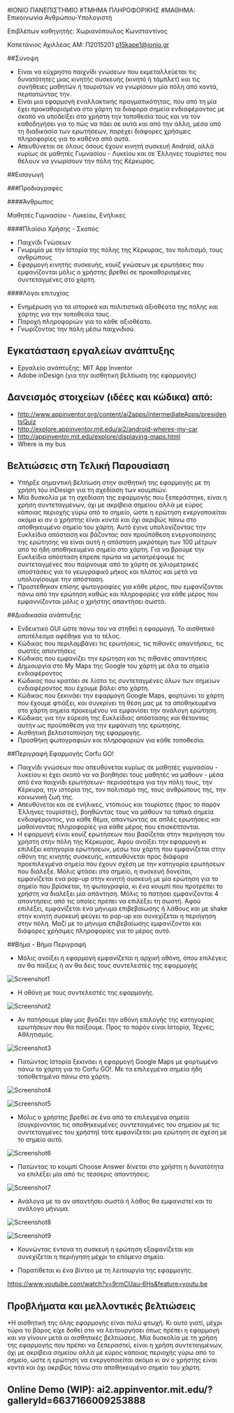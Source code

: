 ﻿#ΙΟΝΙΟ ΠΑΝΕΠΙΣΤΗΜΙΟ 
#ΤΜΗΜΑ ΠΛΗΡΟΦΟΡΙΚΗΣ 
#ΜΑΘΗΜΑ: Επικοινωνία Ανθρώπου-Υπολογιστή 
 
Επιβλέπων καθηγητής: Χωριανόπουλος Κωνσταντίνος 

Καπετάνιος Αχιλλέας  ΑΜ: Π2015201     p15kape1@ionio.gr


##Σύνοψη

* Είναι να εύχρηστο παιχνίδι γνώσεων που εκμεταλλεύεται τις δυνατότητες μιας κινητής συσκευής (κινητό ή τάμπλετ) και τις συνήθειες μαθητών ή τουριστών να γνωρίσουν μία πόλη από κοντά, περπατώντας την.
* Είναι μια εφαρμογή εναλλακτικής πραγματικότητας, που από τη μία έχει προκαθορισμένα στο χάρτη τα διάφορα σημεία ενδιαφέροντος με σκοπό να υποδείξει στο χρήστη την τοποθεσία τους και να τον καθοδηγήσει 
για το πώς να πάει σε αυτά και από την άλλη, μέσα από τη διαδικασία των ερωτήσεων, παρέχει διάφορες χρήσιμες πληροφορίες για το καθένα από αυτά.
* Απευθύνεται σε όλους όσους έχουν κινητή συσκευή Android, αλλά κυρίως σε μαθητές Γυμνασίου - Λυκείου και σε Έλληνες τουρίστες που θέλουν να γνωρίσουν την πόλη της Κέρκυρας.

##Εισαγωγή

###Προδιαγραφές

####Άνθρωπος

Μαθητές Γυμνασίου - Λυκείου, Ενήλικες

####Πλαίσιο Χρήσης - Σκοπός
* Παιχνίδι Γνώσεων
* Γνωριμία με την Ιστορία της πόλης της Κέρκυρας, τον πολιτισμό, τους ανθρώπους
* Εφαρμογή κινητής συσκευής, κουίζ γνώσεων με ερωτήσεις που εμφανίζονται μόλις ο χρήστης βρεθεί σε προκαθορισμένες συντεταγμένες στο χάρτη.

####Λόγοι επιτυχίας

* Ενημέρωση για τα ιστορικά και πολιτιστικά αξιοθέατα της πόλης και χάρτης για την τοποθεσία τους.
* Παροχή πληροφοριών για το κάθε αξιοθέατο.
* Γνωρίζοντας την πόλη μέσω παιχνιδιού.

## Εγκατάσταση εργαλείων ανάπτυξης

* Εργαλείο ανάπτυξης: MIT App Inventor
* Adobe inDesign (για την αισθητική βελτίωση της εφαρμογής)


## Δανεισμός στοιχείων (ιδέες και κώδικα) από:
* http://www.appinventor.org/content/ai2apps/intermediateApps/presidentsQuiz
* http://explore.appinventor.mit.edu/ai2/android-wheres-my-car
* http://appinventor.mit.edu/explore/displaying-maps.html
* Where is my bus

## Βελτιώσεις στη Τελική Παρουσίαση

* Υπήρξε σημαντική βελτίωση στην αισθητική της εφαρμογής με τη χρήση του inDesign για τη σχεδίαση των κουμπιών. 
* Μία δυσκολία με τη σχεδίαση της εφαρμογής που ξεπεράστηκε, είναι η χρήση συντεταγμένων, όχι με ακρίβεια σημείου αλλά με εύρος κάποιας περιοχής γύρω από το σημείο, ώστε η ερώτηση ενεργοποιείται ακόμα κι αν ο χρήστης είναι κοντά και όχι ακριβώς πάνω στο αποθηκευμένο σημείο του χάρτη.
Αυτό έγινε υπολογίζοντας την Ευκλείδια απόσταση και βάζοντας σαν προϋπόθεση ενεργοποίησης της ερώτησης να είναι αυτή η απόσταση μικρότερη των 100 μέτρων από το ήδη αποθηκευμένο σημείο στο χάρτη.
Για να βρούμε την Ευκλείδια απόσταση έπρεπε πρώτα να μετατρέψουμε τις συντεταγμένες που παίρνουμε από το χάρτη σε χιλιομετρικές αποστάσεις για το γεωγραφικό μήκος και πλάτος και μετά να υπολογίσουμε την απόσταση.
* Προστέθηκαν επίσης φωτογραφίες για κάθε μέρος, που εμφανίζονται πάνω από την ερώτηση καθώς και πληροφορίες για κάθε μέρος που εμφαννίζονται μόλις ο χρήστης απαντήσει σωστά.

##Διαδικασία ανάπτυξης

* Ενδεικτικό GUI ώστε πάνω του να στηθεί η εφαρμογή. Το αισθητικό αποτέλεσμα αφέθηκε για το τέλος.
* Κώδικας που περιλαμβάνει τις ερωτήσεις, τις πιθανές απαντήσεις, τις σωστές απαντήσεις
* Κώδικας που εμφανίζει την ερώτηση και τις πιθανές απαντήσεις
* Δημιουργία στο My Maps της Google του χάρτη με όλα τα σημεία ενδιαφέροντος
* Κώδικας που κρατάει σε λίστα τις συντεταγμένες όλων των σημείων ενδιαφέροντος που έχουμε βάλει στο χάρτη.
* Κώδικας που ξεκινάει την εφαρμογή Google Maps, φορτώνει το χάρτη που έχουμε φτιάξει, και συγκρίνει τη θέση μας με τα αποθηκευμένα στο χάρτη σημεία προκειμένου να εμφανίσει την ανάλογη ερώτηση.
* Κώδικας για την εύρεση της Ευκλείδιας απόστασης και θέτοντας αυτήν ως προϋπόθεση για την εμφάνιση της ερώτησης.
* Αισθητική βελτιστοποίηση της εφαρμογής.
* Προσθήκη φωτογραφιών και πληροφοριών για κάθε τοποθεσία.


##Περιγραφή Εφαρμογής Corfu GO!

* Παιχνίδι γνώσεων που απευθύνεται κυρίως σε μαθητές γυμνασίου - λυκείου κι έχει σκοπό να να βοηθήσει τους μαθητές να μαθουν - μέσα από ένα παιχνίδι ερωτήσεων- περισσότερα για 
την πόλη τους, την Κέρκυρα, την ιστορία της, τον πολιτισμό της, τους ανθρώπους της, την κοινωνική ζωή της.
* Απευθύνεται και σε ενήλικες, ντόπιους και τουρίστες (προς το παρόν Έλληνες τουρίστες), βοηθώντας τους να μάθουν τα τοπικά σημεία ενδιαφέροντος, για κάθε θέμα, απαντώντας σε απλές 
ερωτήσεις και μαθαίνοντας πληροφορίες για κάθε μέρος που επισκέπτονται.
* Η εφαρμογή είναι κουίζ ερωτήσεων που βασίζεται στην περιήγηση του χρήστη στην πόλη της Κέρκυρας. Αφου ανοίξει την εφαρμογή κι επιλέξει κατηγορία ερωτήσεων, μέσω του χάρτη που εμφανίζεται 
στην οθόνη της κινητής συσκευής, κατευθύνεται προς διάφορα προεπιλεγμένα σημεία που έχουν σχέση με την κατηγορία ερωτήσεων που διάλεξε. Μόλις φτάσει στο σημείο, η συσκευή δονείται, εμφανίζεται ενα pop-up στην 
κινητή συσκευή με μία ερώτηση για το σημείο που βρίσκεται, τη φωτογραφία, κι ένα κουμπί που προτρέπει το χρήστη να διαλέξει μία απάντηση. Μόλις το πατήσει εμφανίζονται 4 απαντήσεις από τις οποίες πρέπει να επιλέξει τη σωστή. Αφού επιλέξει, εμφανίζεται ένα μήνυμα επιβεβαίωσης ή λάθους και με shake
στην κινητή συσκευή φεύγει το pop-up και συνεχίζεται η περιήγηση στην πόλη. Μαζί με το μήνυμα επιβεβαίωσης εμφανίζονται και διάφορες χρήσιμες πληροφορίες για το μέρος αυτό.

##Βήμα - Βήμα Περιγραφή

* Μόλις ανοίξει η εφαρμογή εμφανίζεται η αρχική οθόνη, όπου επιλέγεις αν θα παίξεις ή αν θα δεις τους συντελεστές της εφαρμογής

![Screenshot1](Screenshot1.png)

* Η οθόνη με τους συντελεστές της εφαρμογής.

![Screenshot2](Screenshot2.png)

* Αν πατήσουμε play μας βγάζει την οθόνη επιλογής της κατηγορίας ερωτήσεων που θα παίξουμε. Προς το παρόν είναι Ιστορία, Τέχνες, Αθλητισμός.

![Screenshot3](Screenshot3.png)

* Πατώντας Ιστορία ξεκινάει η εφαρμογή Google Maps με φορτωμένο πάνω το χάρτη για το Corfu GO!. Με τα επιλεγμένα σημεία ήδη τοποθετημένα πάνω στο χάρτη.

![Screenshot4](Screenshot4.png)



![Screenshot5](Screenshot5.png)

* Μόλις ο χρήστης βρεθεί σε ένα από τα επιλεγμένα σημεία (συγκρίνοντας τις αποθηκευμένες συντεταγμένες του σημείου με τις συντεταγμένες του χρήστη) τότε εμφανίζεται μια ερώτηση σε σχέση με το σημείο αυτό.

![Screenshot6](Screenshot6.png)

* Πατώντας το κουμπί Choose Answer δίνεται στο χρήστη η δυνατότητα να επιλέξει μία από τις τέσσερις απαντήσεις.

![Screenshot7](Screenshot7.png)

* Ανάλογα με το αν απαντήσει σωστά ή λάθος θα εμφανιστεί και το ανάλογο μήνυμα.

![Screenshot8](Screenshot8.png) 

![Screenshot9](Screenshot9.png)

* Κουνώντας έντονα τη συσκευή η ερώτηση εξαφανίζεται και συνεχίζεται η περιήγηση μέχρι το επόμενο σημείο.

* Παρατίθεται κι ένα βίντεο με τη λειτουργία της εφαρμογής.

https://www.youtube.com/watch?v=9rmCUau-6Hs&feature=youtu.be

## Προβλήματα και μελλοντικές βελτιώσεις

*Η αισθητική της όλης εφαρμογής είναι πολύ φτωχή. Κι αυτό γιατί, μέχρι τώρα το βάρος είχε δοθεί στο να λειτουργήσει όπως πρέπει η εφαρμογή και να γίνουν μετά οι αισθητικές βελτιώσεις.
Μία δυσκολία με τη χρήση της εφαρμογής που πρέπει να ξεπεραστεί, είναι η χρήση συντεταγμένων, όχι με ακρίβεια σημείου αλλά με εύρος κάποιας περιοχής γύρω από το σημείο, ώστε η ερώτηση να ενεργοποιείται ακόμα κι αν ο χρήστης είναι κοντά και όχι ακριβώς πάνω στο αποθηκευμένο σημείο του χάρτη. 


##  Online Demo (WIP): ai2.appinventor.mit.edu/?galleryId=6637166009253888





